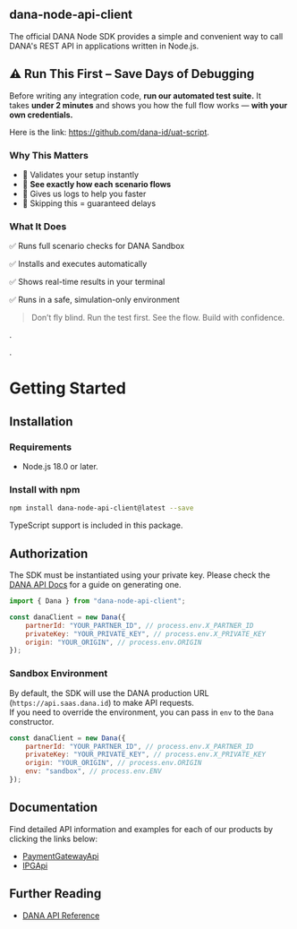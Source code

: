 ## dana-node-api-client

The official DANA Node SDK provides a simple and convenient way to call DANA's REST API in applications written in Node.js.

## ⚠️ **Run This First – Save Days of Debugging**

Before writing any integration code, **run our automated test suite.** It takes **under 2 minutes** and shows you how the full flow works — **with your own credentials.**

Here is the link: https://github.com/dana-id/uat-script.

### Why This Matters

- 🧪 Validates your setup instantly
- 👀 **See exactly how each scenario flows**
- 🧾 Gives us logs to help you faster
- 🚫 Skipping this = guaranteed delays 


### What It Does

✅ Runs full scenario checks for DANA Sandbox

✅ Installs and executes automatically

✅ Shows real-time results in your terminal

✅ Runs in a safe, simulation-only environment

> Don’t fly blind. Run the test first. See the flow. Build with confidence.

  
  .  

  .


# Getting Started

## Installation

### Requirements

- Node.js 18.0 or later.

### Install with npm

```bash
npm install dana-node-api-client@latest --save
```

TypeScript support is included in this package.

## Authorization

The SDK must be instantiated using your private key. Please check the [DANA API Docs](https://dashboard.dana.id/api-docs/read/45) for a guide on generating one.

```javascript
import { Dana } from "dana-node-api-client";

const danaClient = new Dana({
    partnerId: "YOUR_PARTNER_ID", // process.env.X_PARTNER_ID
    privateKey: "YOUR_PRIVATE_KEY", // process.env.X_PRIVATE_KEY
    origin: "YOUR_ORIGIN", // process.env.ORIGIN
});
```

### Sandbox Environment

By default, the SDK will use the DANA production URL (`https://api.saas.dana.id`) to make API requests.<br/>
If you need to override the environment, you can pass in `env` to the `Dana` constructor.

```javascript
const danaClient = new Dana({
    partnerId: "YOUR_PARTNER_ID", // process.env.X_PARTNER_ID
    privateKey: "YOUR_PRIVATE_KEY", // process.env.X_PRIVATE_KEY
    origin: "YOUR_ORIGIN", // process.env.ORIGIN
    env: "sandbox", // process.env.ENV
});
```

## Documentation

Find detailed API information and examples for each of our products by clicking the links below:
* [PaymentGatewayApi](docs/payment_gateway/v1/Apis/PaymentGatewayApi.md)
* [IPGApi](docs/ipg/v1/Apis/IPGApi.md)

## Further Reading

* [DANA API Reference](https://dashboard.dana.id/api-docs)